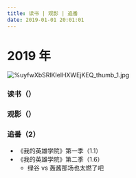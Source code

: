 ```yaml
---
title: 读书 | 观影 | 追番
date: 2019-01-01 20:01:01
---
```


#	2019 年

![%uyfwXbSRlKIelHXWEjKEQ_thumb_1.jpg](https://i.loli.net/2019/01/02/5c2c2b28467b1.jpg)

### 读书（）



### 观影（）



### 追番（2）

- 《我的英雄学院》第一季（1.1）
- 《我的英雄学院》第二季（1.6）
    - 绿谷 vs 轰酱那场也太燃了吧

